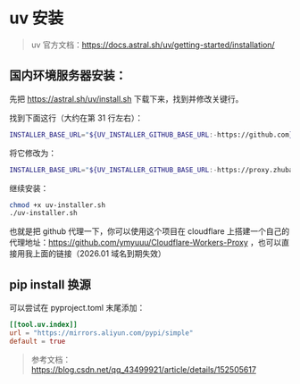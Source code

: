 # uv 安装

> uv 官方文档：https://docs.astral.sh/uv/getting-started/installation/

## 国内环境服务器安装：

先把 https://astral.sh/uv/install.sh 下载下来，找到并修改关键行。

找到下面这行（大约在第 31 行左右）：

```bash
INSTALLER_BASE_URL="${UV_INSTALLER_GITHUB_BASE_URL:-https://github.com}"
```

将它修改为：

```bash
INSTALLER_BASE_URL="${UV_INSTALLER_GITHUB_BASE_URL:-https://proxy.zhubaiwan.me/https://github.com}"
```

继续安装：
```bash
chmod +x uv-installer.sh
./uv-installer.sh
```

也就是把 github 代理一下，你可以使用这个项目在 cloudflare 上搭建一个自己的代理地址：https://github.com/ymyuuu/Cloudflare-Workers-Proxy ，也可以直接用我上面的链接（2026.01 域名到期失效）

## pip install 换源

可以尝试在 pyproject.toml 末尾添加：
```toml
[[tool.uv.index]]
url = "https://mirrors.aliyun.com/pypi/simple"
default = true
```
> 参考文档：https://blog.csdn.net/qq_43499921/article/details/152505617